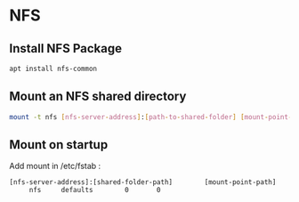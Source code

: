 # NFS

## Install NFS Package

```bash
apt install nfs-common
```

## Mount an NFS shared directory

```bash
mount -t nfs [nfs-server-address]:[path-to-shared-folder] [mount-point-path]
```

## Mount on startup

Add mount in /etc/fstab :

```plaintext
[nfs-server-address]:[shared-folder-path]        [mount-point-path]        nfs     defaults        0       0
```
